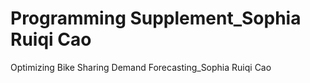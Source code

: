 # Programming Supplement_Sophia Ruiqi Cao
Optimizing Bike Sharing Demand Forecasting_Sophia Ruiqi Cao
